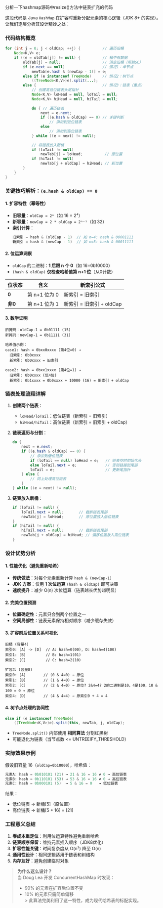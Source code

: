 分析一下hashmap源码中resize()方法中链表扩充的代码


这段代码是 Java `HashMap` 在扩容时重新分配元素的核心逻辑（JDK 8+ 的实现）。让我们逐层分析其设计精妙之处：

### 代码结构概览
```java
for (int j = 0; j < oldCap; ++j) {          // 遍历旧桶
    Node<K,V> e;
    if ((e = oldTab[j]) != null) {          // 桶中有数据
        oldTab[j] = null;                   // 清空旧桶（帮助GC）
        if (e.next == null)                 // 情况1：单节点
            newTab[e.hash & (newCap - 1)] = e;
        else if (e instanceof TreeNode)     // 情况2：树节点
            ((TreeNode<K,V>)e).split(...);
        else {                              // 情况3：链表（重点）
            // 创建高低位链表头尾指针
            Node<K,V> loHead = null, loTail = null;
            Node<K,V> hiHead = null, hiTail = null;
            
            do { // 遍历链表
                next = e.next;
                if ((e.hash & oldCap) == 0) // 关键判断
                    // 添加到低位链表
                else
                    // 添加到高位链表
            } while ((e = next) != null);
            
            // 将链表放入新桶
            if (loTail != null) 
                newTab[j] = loHead;          // 原位置
            if (hiTail != null)
                newTab[j + oldCap] = hiHead; // 新位置
        }
    }
}
```

### 关键技巧解析：`(e.hash & oldCap) == 0`

#### 1. 扩容特性（幂等性）
- **旧容量**：`oldCap = 2ⁿ`（如 16 = 2⁴）
- **新容量**：`newCap = 2 * oldCap = 2ⁿ⁺¹`（如 32）
- **索引计算**：
  ```java
  旧索引 = hash & (oldCap - 1)  // 如 n=4: hash & 00001111
  新索引 = hash & (newCap - 1)  // 如 n=5: hash & 00011111
  ```

#### 2. 位运算洞察
- `oldCap` 的二进制：**1 后跟 n 个 0**（如 16=0b10000）
- `(hash & oldCap)` **仅检查哈希值第 n+1 位**（从0计数）

| 位状态 | 含义 | 新索引公式 |
|--------|------|------------|
| **0** | 第 n+1 位为 0 | 新索引 = 旧索引 |
| **非0** | 第 n+1 位为 1 | 新索引 = 旧索引 + oldCap |

#### 3. 数学证明
```
旧掩码：oldCap-1 = 0b01111 (15)
新掩码：newCap-1 = 0b11111 (31)

哈希值示例：
case1: hash = 0bxx0xxxx (第4位=0) → 
  旧索引: 0b0xxxx 
  新索引: 0b0xxxx = 旧索引

case2: hash = 0bxx1xxxx (第4位=1) →
  旧索引: 0b0xxxx (低4位)
  新索引: 0b1xxxx = 0b0xxxx + 10000 (16) = 旧索引 + oldCap
```

### 链表处理流程详解
1. **创建两个链表**：
    - `loHead/loTail`：低位链表（新索引 = 旧索引）
    - `hiHead/hiTail`：高位链表（新索引 = 旧索引 + oldCap）

2. **链表遍历与分割**：
   ```java
   do {
       next = e.next;
       if ((e.hash & oldCap) == 0) {
           // 添加到低位链表
           if (loTail == null) loHead = e;   // 链表空时初始化头
           else loTail.next = e;             // 否则链接到尾部
           loTail = e;                       // 更新尾指针
       } else {
           // 同上处理高位链表
       }
   } while ((e = next) != null);
   ```

3. **链表放入新桶**：
   ```java
   if (loTail != null) {
       loTail.next = null;       // 截断链表尾部
       newTab[j] = loHead;       // 原位置放入低位链表
   }
   if (hiTail != null) {
       hiTail.next = null;       // 截断链表尾部
       newTab[j + oldCap] = hiHead; // 偏移位置放入高位链表
   }
   ```

### 设计优势分析

#### 1. 性能优化（避免重新哈希）
- **传统做法**：对每个元素重新计算 `hash & (newCap-1)`
- **JDK 方案**：仅用 **1 次位运算** `(hash & oldCap)` 即可决策
- **速度提升**：减少 O(n) 次位运算（链表越长优势越明显）

#### 2. 完美位置预测
- **位置确定性**：元素只会到两个位置之一
- **空间局部性**：链表元素保持相对顺序（减少缓存失效）

#### 3. 扩容前后位置关系可视化
```
旧桶 (容量4)
索引0: [A] -> [D]  // A: hash=0(00), D: hash=4(100)
索引1: [B]         // B: hash=1(01)
索引2: [C]         // C: hash=2(10)

扩容后 (容量8)
索引0: [A]        // (0 & 4=0) → 原位
索引1: [B]        // (1 & 4=0) → 原位
索引2: [C]        // (2 & 4=0) → 原位? 2&4=4? 2的二进制是10，4是100，10 & 100 = 0 → 原位
索引4: [D]        // (4 & 4=4) → 原索引0 + 4 = 4
```

#### 4. 树节点处理的协同性
```java
else if (e instanceof TreeNode)
    ((TreeNode<K,V>)e).split(this, newTab, j, oldCap);
```
- `TreeNode.split()` 内部使用 **相同算法** 分割红黑树
- 可能退化为链表（当节点数 <= UNTREEIFY_THRESHOLD）

### 实际效果示例
假设旧容量 16（`oldCap=0b10000`），哈希值：
```java
元素A: hash = 0b010101 (21) → 21 & 16 = 16 ≠ 0 → 高位链表
元素B: hash = 0b110101 (53) → 53 & 16 = 16 ≠ 0 → 高位链表
元素C: hash = 0b000101 (5)  → 5 & 16 = 0   → 低位链表
```
结果：
- 低位链表 → 新桶[5]（原位置）
- 高位链表 → 新桶[5 + 16] = [21]

### 工程意义总结
1. **零成本重定位**：利用位运算特性避免重新哈希
2. **链表顺序保留**：维持元素插入顺序（JDK8优化）
3. **扩容性能关键**：时间复杂度从 O(n²) 降至 O(n)
4. **通用性设计**：相同逻辑适用于链表和树结构
5. **内存友好**：避免创建临时对象

> **为什么这么设计？**  
> 当 Doug Lea 开发 ConcurrentHashMap 时发现：
> - 90% 的元素在扩容后位置不变
> - 10% 的元素只需简单偏移  
    > 此算法完美利用了这一特性，成为现代哈希表的标配实现。
